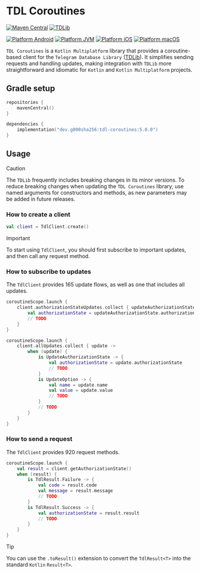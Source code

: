 # TDL Coroutines

[![Maven Central](https://img.shields.io/github/v/release/g000sha256/tdl-coroutines?label=Maven%20Central&labelColor=171C35&color=E38E33)](https://central.sonatype.com/artifact/dev.g000sha256/tdl-coroutines)
[![TDLib](https://img.shields.io/badge/TDLib-v1.8.56-blue?labelColor=19212A&color=53A5E3)](https://github.com/tdlib/td/tree/36b05e9e0310c9a32ae6cb807fe22c96600f6061)

[![Platform Android](https://img.shields.io/static/v1?label=Platform&labelColor=333333&message=Android&color=3DDC84)](https://klibs.io/project/g000sha256/tdl-coroutines)
[![Platform JVM](https://img.shields.io/static/v1?label=Platform&labelColor=333333&message=JVM&color=ED8B00)](https://klibs.io/project/g000sha256/tdl-coroutines)
[![Platform iOS](https://img.shields.io/static/v1?label=Platform&labelColor=333333&message=iOS&color=A2AAAD)](https://klibs.io/project/g000sha256/tdl-coroutines)
[![Platform macOS](https://img.shields.io/static/v1?label=Platform&labelColor=333333&message=macOS&color=A2AAAD)](https://klibs.io/project/g000sha256/tdl-coroutines)

`TDL Coroutines` is a `Kotlin Multiplatform` library that provides a coroutine-based client for the
`Telegram Database Library` ([TDLib](https://github.com/tdlib/td)). It simplifies sending requests and handling updates, making
integration with `TDLib` more straightforward and idiomatic for `Kotlin` and `Kotlin Multiplatform` projects.

## Gradle setup

```kotlin
repositories {
    mavenCentral()
}
```

```kotlin
dependencies {
    implementation("dev.g000sha256:tdl-coroutines:5.0.0")
}
```

## Usage

> [!CAUTION]
> The `TDLib` frequently includes breaking changes in its minor versions.
> To reduce breaking changes when updating the `TDL Coroutines` library,
> use named arguments for constructors and methods, as new parameters may be added in future releases.

### How to create a client

```kotlin
val client = TdlClient.create()
```

> [!IMPORTANT]
> To start using `TdlClient`, you should first subscribe to important updates, and then call any request method.

### How to subscribe to updates

The `TdlClient` provides 165 update flows, as well as one that includes all updates.

```kotlin
coroutineScope.launch {
    client.authorizationStateUpdates.collect { updateAuthorizationState ->
        val authorizationState = updateAuthorizationState.authorizationState
        // TODO
    }
}
```

```kotlin
coroutineScope.launch {
    client.allUpdates.collect { update ->
        when (update) {
            is UpdateAuthorizationState -> {
                val authorizationState = update.authorizationState
                // TODO
            }
            is UpdateOption -> {
                val name = update.name
                val value = update.value
                // TODO
            }
            // TODO
        }
    }
}
```

### How to send a request

The `TdlClient` provides 920 request methods.

```kotlin
coroutineScope.launch {
    val result = client.getAuthorizationState()
    when (result) {
        is TdlResult.Failure -> {
            val code = result.code
            val message = result.message
            // TODO
        }
        is TdlResult.Success -> {
            val authorizationState = result.result
            // TODO
        }
    }
}
```

> [!TIP]
> You can use the `.toResult()` extension to convert the `TdlResult<T>` into the standard `Kotlin` `Result<T>`.
